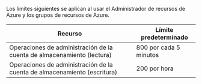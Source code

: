 Los límites siguientes se aplican al usar el Administrador de recursos de Azure y los grupos de recursos de Azure.

Recurso|Límite predeterminado
---|---
Operaciones de administración de la cuenta de almacenamiento (lectura)|800 por cada 5 minutos
Operaciones de administración de la cuenta de almacenamiento (escritura)|200 por hora

<!---HONumber=August15_HO7-->